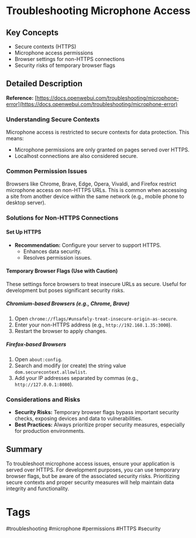 # Troubleshooting Microphone Access

## Key Concepts
- Secure contexts (HTTPS)
- Microphone access permissions
- Browser settings for non-HTTPS connections
- Security risks of temporary browser flags

## Detailed Description

**Reference:** [https://docs.openwebui.com/troubleshooting/microphone-error](https://docs.openwebui.com/troubleshooting/microphone-error)

### Understanding Secure Contexts
Microphone access is restricted to secure contexts for data protection. This means:
- Microphone permissions are only granted on pages served over HTTPS.
- Localhost connections are also considered secure.

### Common Permission Issues
Browsers like Chrome, Brave, Edge, Opera, Vivaldi, and Firefox restrict microphone access on non-HTTPS URLs. This is common when accessing a site from another device within the same network (e.g., mobile phone to desktop server).

### Solutions for Non-HTTPS Connections

#### Set Up HTTPS
- **Recommendation:** Configure your server to support HTTPS.
  - Enhances data security.
  - Resolves permission issues.

#### Temporary Browser Flags (Use with Caution)
These settings force browsers to treat insecure URLs as secure. Useful for development but poses significant security risks.

##### Chromium-based Browsers (e.g., Chrome, Brave)

1. Open `chrome://flags/#unsafely-treat-insecure-origin-as-secure`.
2. Enter your non-HTTPS address (e.g., `http://192.168.1.35:3000`).
3. Restart the browser to apply changes.

##### Firefox-based Browsers

1. Open `about:config`.
2. Search and modify (or create) the string value `dom.securecontext.allowlist`.
3. Add your IP addresses separated by commas (e.g., `http://127.0.0.1:8080`).

### Considerations and Risks
- **Security Risks:** Temporary browser flags bypass important security checks, exposing devices and data to vulnerabilities.
- **Best Practices:** Always prioritize proper security measures, especially for production environments.

## Summary

To troubleshoot microphone access issues, ensure your application is served over HTTPS. For development purposes, you can use temporary browser flags, but be aware of the associated security risks. Prioritizing secure contexts and proper security measures will help maintain data integrity and functionality.

# Tags
#troubleshooting #microphone #permissions #HTTPS #security